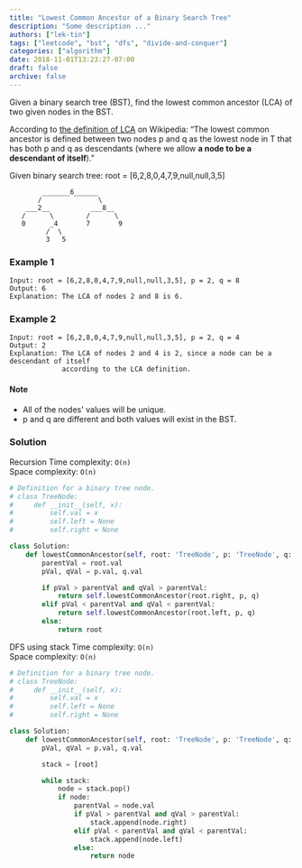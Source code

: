 ```yaml
---
title: "Lowest Common Ancestor of a Binary Search Tree"
description: "Some description ..."
authors: ["lek-tin"]
tags: ["leetcode", "bst", "dfs", "divide-and-conquer"]
categories: ["algorithm"]
date: 2018-11-01T13:23:27-07:00
draft: false
archive: false
---
```

Given a binary search tree (BST), find the lowest common ancestor (LCA) of two given nodes in the BST.

According to [the definition of LCA](https://en.wikipedia.org/wiki/Lowest_common_ancestor) on Wikipedia: “The lowest common ancestor is defined between two nodes p and q as the lowest node in T that has both p and q as descendants (where we allow **a node to be a descendant of itself**).”

Given binary search tree:  root = [6,2,8,0,4,7,9,null,null,3,5]
```
        _______6______
       /              \
    ___2__          ___8__
   /      \        /      \
   0      _4       7       9
         /  \
         3   5
```
### Example 1
```
Input: root = [6,2,8,0,4,7,9,null,null,3,5], p = 2, q = 8
Output: 6
Explanation: The LCA of nodes 2 and 8 is 6.
```
### Example 2
```
Input: root = [6,2,8,0,4,7,9,null,null,3,5], p = 2, q = 4
Output: 2
Explanation: The LCA of nodes 2 and 4 is 2, since a node can be a descendant of itself 
             according to the LCA definition.
```

#### Note
- All of the nodes' values will be unique.
- p and q are different and both values will exist in the BST.

### Solution
Recursion
Time complexity: `O(n)`  
Space complexity: `O(n)`  
```python
# Definition for a binary tree node.
# class TreeNode:
#     def __init__(self, x):
#         self.val = x
#         self.left = None
#         self.right = None

class Solution:
    def lowestCommonAncestor(self, root: 'TreeNode', p: 'TreeNode', q: 'TreeNode') -> 'TreeNode':
        parentVal = root.val
        pVal, qVal = p.val, q.val

        if pVal > parentVal and qVal > parentVal:
            return self.lowestCommonAncestor(root.right, p, q)
        elif pVal < parentVal and qVal < parentVal:
            return self.lowestCommonAncestor(root.left, p, q)
        else:
            return root
```
DFS using stack
Time complexity: `O(n)`  
Space complexity: `O(n)`  
```python
# Definition for a binary tree node.
# class TreeNode:
#     def __init__(self, x):
#         self.val = x
#         self.left = None
#         self.right = None

class Solution:
    def lowestCommonAncestor(self, root: 'TreeNode', p: 'TreeNode', q: 'TreeNode') -> 'TreeNode':
        pVal, qVal = p.val, q.val

        stack = [root]

        while stack:
            node = stack.pop()
            if node:
                parentVal = node.val
                if pVal > parentVal and qVal > parentVal:
                    stack.append(node.right)
                elif pVal < parentVal and qVal < parentVal:
                    stack.append(node.left)
                else:
                    return node
```